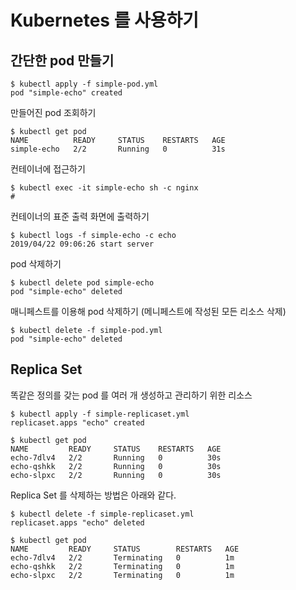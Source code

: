 # Kubernetes 를 사용하기
## 간단한 pod 만들기
```
$ kubectl apply -f simple-pod.yml
pod "simple-echo" created
```

만들어진 pod 조회하기

```
$ kubectl get pod
NAME          READY     STATUS    RESTARTS   AGE
simple-echo   2/2       Running   0          31s
```

컨테이너에 접근하기

```
$ kubectl exec -it simple-echo sh -c nginx
# 
```

컨테이너의 표준 출력 화면에 출력하기

```
$ kubectl logs -f simple-echo -c echo
2019/04/22 09:06:26 start server
```

pod 삭제하기

```
$ kubectl delete pod simple-echo
pod "simple-echo" deleted
```

매니페스트를 이용해 pod 삭제하기 (메니페스트에 작성된 모든 리소스 삭제)
```
$ kubectl delete -f simple-pod.yml
pod "simple-echo" deleted
```

## Replica Set
똑같은 정의를 갖는 pod 를 여러 개 생성하고 관리하기 위한 리소스
```
$ kubectl apply -f simple-replicaset.yml
replicaset.apps "echo" created

$ kubectl get pod
NAME         READY     STATUS    RESTARTS   AGE
echo-7dlv4   2/2       Running   0          30s
echo-qshkk   2/2       Running   0          30s
echo-slpxc   2/2       Running   0          30s
```

Replica Set 를 삭제하는 방법은 아래와 같다.
```
$ kubectl delete -f simple-replicaset.yml
replicaset.apps "echo" deleted

$ kubectl get pod
NAME         READY     STATUS        RESTARTS   AGE
echo-7dlv4   2/2       Terminating   0          1m
echo-qshkk   2/2       Terminating   0          1m
echo-slpxc   2/2       Terminating   0          1m
```
